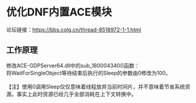 # 优化DNF内置ACE模块
论坛链接：https://bbs.colg.cn/thread-8518972-1-1.html
## 工作原理
修改ACE-GDPServer64.dll中的sub_180004340()函数：<br>
将WaitForSingleObject等待结束后执行的Sleep的参数由0修改为100。<br><br>
【注】使用0调用Sleep仅仅意味着线程放弃当前时间片，并不意味着节省系统资源。事实上此时资源已经几乎全部消耗在上下文转换中。